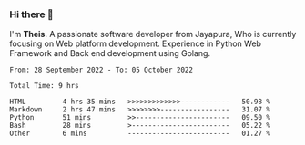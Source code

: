 ### Hi there 👋

I'm <b>Theis</b>. A passionate software developer from Jayapura, Who is currently focusing on Web platform development. Experience in Python Web Framework and Back end development using Golang.

 
 <!--START_SECTION:waka-->

```text
From: 28 September 2022 - To: 05 October 2022

Total Time: 9 hrs

HTML         4 hrs 35 mins   >>>>>>>>>>>>>------------   50.98 %
Markdown     2 hrs 47 mins   >>>>>>>>-----------------   31.07 %
Python       51 mins         >>-----------------------   09.50 %
Bash         28 mins         >------------------------   05.22 %
Other        6 mins          -------------------------   01.27 %
```

<!--END_SECTION:waka-->
